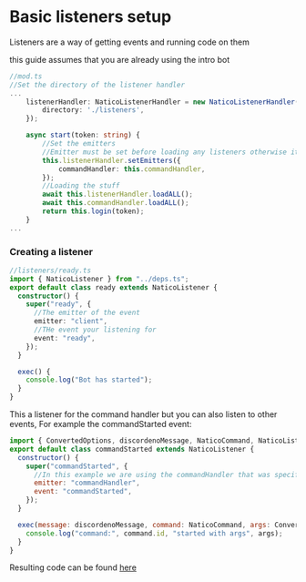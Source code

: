 # Basic listeners setup

Listeners are a way of getting events and running code on them

this guide assumes that you are already using the intro bot

```ts
//mod.ts
//Set the directory of the listener handler
...
	listenerHandler: NaticoListenerHandler = new NaticoListenerHandler(this, {
		directory: './listeners',
	});

	async start(token: string) {
        //Set the emitters
        //Emitter must be set before loading any listeners otherwise it will cause errors
		this.listenerHandler.setEmitters({
			commandHandler: this.commandHandler,
		});
        //Loading the stuff
		await this.listenerHandler.loadALL();
		await this.commandHandler.loadALL();
		return this.login(token);
	}
...

```

### Creating a listener

```ts
//listeners/ready.ts
import { NaticoListener } from "../deps.ts";
export default class ready extends NaticoListener {
  constructor() {
    super("ready", {
      //The emitter of the event
      emitter: "client",
      //THe event your listening for
      event: "ready",
    });
  }

  exec() {
    console.log("Bot has started");
  }
}
```

This a listener for the command handler but you can also listen to other events, For example the commandStarted event:

```js
import { ConvertedOptions, discordenoMessage, NaticoCommand, NaticoListener } from "../deps.ts";
export default class commandStarted extends NaticoListener {
  constructor() {
    super("commandStarted", {
      //In this example we are using the commandHandler that was specified in the mod.ts
      emitter: "commandHandler",
      event: "commandStarted",
    });
  }

  exec(message: discordenoMessage, command: NaticoCommand, args: ConvertedOptions) {
    console.log("command:", command.id, "started with args", args);
  }
}
```

Resulting code can be found [here](https://github.com/naticoo/examplebot/tree/main/basic-listeners)
